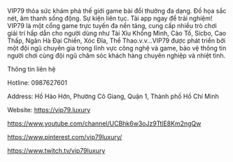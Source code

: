 VIP79 thỏa sức khám phá thế giới game bài đổi thưởng đa dạng. Đồ họa sắc nét, âm thanh sống động. Sự kiện liên tục. Tải app ngay để trải nghiệm! VIP79 là một cổng game trực tuyến đa nền tảng, cung cấp nhiều trò chơi giải trí hấp dẫn cho người dùng như Tài Xỉu Khổng Minh, Cào Tố, Sicbo, Cao Thấp, Ngân Hà Đại Chiến, Xóc Đĩa, Thể Thao.v.v...VIP79 được phát triển bởi một đội ngũ chuyên gia trong lĩnh vực công nghệ và game, bảo vệ thông tin người chơi cùng đội ngũ chăm sóc khách hàng chuyên nghiệp và nhiệt tình.

Thông tin liên hệ

Hotline: 0987627601

Address: Hồ Hảo Hớn, Phường Cô Giang, Quận 1, Thành phố Hồ Chí Minh

Website: https://vip79.luxury

https://www.youtube.com/channel/UCBhk6w3oJz9TtlE8Km2ngQw

https://www.pinterest.com/vip79luxury/

https://www.twitch.tv/vip79luxury
